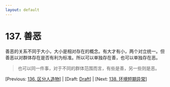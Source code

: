 ```yaml
---
layout: default
---
```

# 137. 善恶

善恶的关系不同于大小，大小是相对存在的概念。有大才有小，两个对立统一。但善恶以对群体存在是否有利为标准。所以可以单独存在善，也可以单独存在恶。

> 也可以同一件事，对于不同的群体范围而言，有些是善，另一些则是恶。

[Previous: [136. 区分人造物](136.md)] | [Draft: [Draft](../Draft.md)] | [Next: [138. 环境短期异常](138.md)]